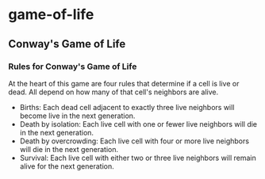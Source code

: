 # game-of-life
## Conway's Game of Life
### Rules for Conway's Game of Life
At the heart of this game are four rules that determine if a cell is live or dead. All depend on how many of that cell's neighbors are alive.

- Births: Each dead cell adjacent to exactly three live neighbors will become live in the next generation.
- Death by isolation: Each live cell with one or fewer live neighbors will die in the next generation.
- Death by overcrowding: Each live cell with four or more live neighbors will die in the next generation.
- Survival: Each live cell with either two or three live neighbors will remain alive for the next generation.
